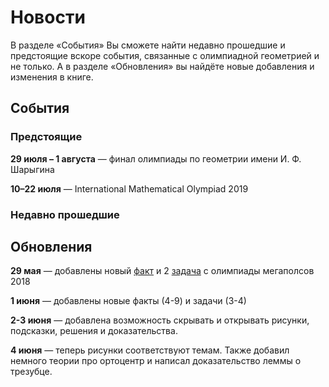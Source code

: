 # Новости

В разделе «События» Вы сможете найти недавно прошедшие и предстоящие 
вскоре события, связанные с олимпиадной геометрией и не только. А в 
разделе «Обновления» вы найдёте новые добавления и изменения в книге.

## События

### Предстоящие
**29 июля – 1 августа** — финал олимпиады по геометрии имени И. Ф. Шарыгина 

**10–22 июля** — International Mathematical Olympiad 2019

### Недавно прошедшие

## Обновления

**29 мая** — добавлены новый [факт](./facts/fact3.md) и 
2 [задача](./problems/problem2.md) с олимпиады мегаполсов 2018

**1 июня** — добавлены новые факты (4-9) и 
задачи (3-4)

**2-3 июня** — добавлена возможность скрывать и открывать рисунки, 
подсказки, решения и доказательства.

**4 июня** — теперь рисунки соответствуют темам. Также добавил немного 
теории про ортоцентр и написал доказательство леммы о трезубце.
